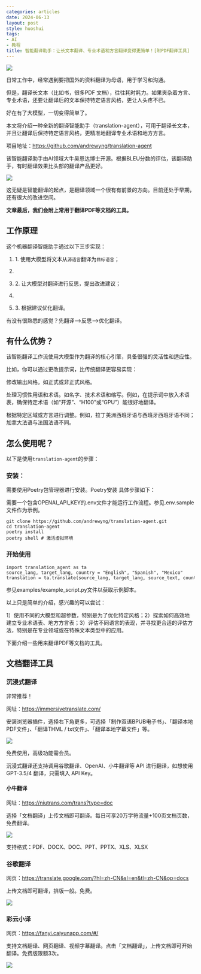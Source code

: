 ```yaml
---
categories: articles
date: 2024-06-13
layout: post
style: huoshui
tags:
- AI
- 教程
title: 智能翻译助手：让长文本翻译、专业术语和方言翻译变得更简单！[附PDF翻译工具]
---
```


![](/assets/images/abfe205af61c40c68e8b17797f5b6e5a.png)  

日常工作中，经常遇到要把国外的资料翻译为母语，用于学习和沟通。

但是，翻译长文本（比如书，很多PDF 文档），往往耗时耗力。如果夹杂着方言、专业术语，还要让翻译后的文本保持特定语言风格，更让人头疼不已。

好在有了大模型，一切变得简单了。

本文将介绍一种全新的翻译智能助手（translation-agent），可用于翻译长文本，并且让翻译后保持特定语言风格，更精准地翻译专业术语和地方方言。

项目地址：https://github.com/andrewyng/translation-agent

该智能翻译助手由AI领域大牛吴恩达博士开源。根据BLEU分数的评估，该翻译助手，有时翻译效果比头部的翻译产品更好。

![](/assets/images/04c2656e7cce44908ac03b0584904876.png)

这无疑是智能翻译的起点，是翻译领域一个很有有前景的方向。目前还处于早期，还有很大的改进空间。

**文章最后，我们会附上常用于翻译PDF等文档的工具。**

## **工作原理**

这个机器翻译智能助手通过以下三步实现：

  1. 1\. 使用大模型将文本从`源语言`翻译为`目标语言`；

  2.   

  3. 2\. 让大模型对翻译进行反思，提出改进建议；

  4.   

  5. 3\. 根据建议优化翻译。

有没有很熟悉的感觉？先翻译—>反思—>优化翻译。

## 有什么优势？

该智能翻译工作流使用大模型作为翻译的核心引擎，具备很强的灵活性和适应性。

比如，你可以通过更改提示词，比传统翻译更容易实现：

修改输出风格。如正式或非正式风格。

处理习惯性用语和术语。如名字、技术术语和缩写。例如，在提示词中放入术语表，确保特定术语（如“开源”、“H100”或“GPU”）能很好地翻译。

根据特定区域或方言进行调整。例如，拉丁美洲西班牙语与西班牙西班牙语不同；加拿大法语与法国法语不同。

## 怎么使用呢？

以下是使用`translation-agent`的步骤：

### 安装：

需要使用Poetry包管理器进行安装。Poetry安装 具体步骤如下：

需要一个包含OPENAI_API_KEY的.env文件才能运行工作流程。参见.env.sample文件作为示例。

    
    
    git clone https://github.com/andrewyng/translation-agent.git  
    cd translation-agent  
    poetry install  
    poetry shell # 激活虚拟环境

### 开始使用

    
    
    import translation_agent as ta  
    source_lang, target_lang, country = "English", "Spanish", "Mexico"  
    translation = ta.translate(source_lang, target_lang, source_text, country)

参见examples/example_script.py文件以获取示例脚本。

以上只是简单的介绍，感兴趣的可以尝试：

1）使用不同的大模型和超参数，特别是为了优化特定风格；2）探索如何高效地建立专业术语表、地方方言表；3）评估不同语言的表现，并寻找更合适的评估方法，特别是在专业领域或在特殊文本类型中的应用。  

  

下面介绍一些用来翻译PDF等文档的工具。

## 文档翻译工具

### 沉浸式翻译

非常推荐！

网址：https://immersivetranslate.com/

安装浏览器插件，选择右下角更多，可选择「制作双语BPUB电子书」、「翻译本地PDF文件」、「翻译THML / txt文件」、「翻译本地字幕文件」等。

![](/assets/images/35515f3564034141bf37310738aa3968.png)

免费使用，高级功能需会员。

沉浸式翻译还支持调用谷歌翻译、OpenAI、小牛翻译等 API 进行翻译，如想使用GPT-3.5/4 翻译，只需填入 API Key。

#### 小牛翻译

网址：https://niutrans.com/trans?type=doc

选择「文档翻译」上传文档即可翻译。每日可享20万字符流量+100页文档页数，免费翻译。

![](/assets/images/3eeb1f1a6105456a834896b8291b432a.png)

支持格式：PDF、DOCX、DOC、PPT、PPTX、XLS、XLSX

### 谷歌翻译

网页：https://translate.google.com/?hl=zh-CN&sl=en&tl=zh-CN&op=docs

上传文档即可翻译，排版一般。免费。

![](/assets/images/0bb7c25fd7ba488494764f28b1cf3e32.png)

### 彩云小译

网页：https://fanyi.caiyunapp.com/#/

支持文档翻译、网页翻译、视频字幕翻译。点击「文档翻译」，上传文档即可开始翻译。免费版限额3次。

![](/assets/images/c488147967a84c009b59298b6ad129ab.png)
